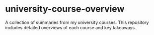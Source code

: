 # university-course-overview
A collection of summaries from my university courses. This repository includes detailed overviews of each course and key takeaways. 
